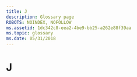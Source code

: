 ```yaml
---
title: J
description: Glossary page
ROBOTS: NOINDEX, NOFOLLOW
ms.assetid: 1dc342c8-eea2-4be9-bb25-a262e88f39aa
ms.topic: glossary
ms.date: 05/31/2018
---
```


# J

<dl> <dt>

<span id="tsf.j__1_gly"></span><span id="TSF.J__1_GLY"></span>
</dt> <dd></dd> </dl>

 

 





